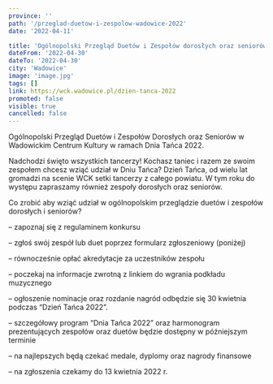 ```yaml
---
province: ''
path: '/przeglad-duetow-i-zespolow-wadowice-2022'
date: '2022-04-11'

title: 'Ogólnopolski Przegląd Duetów i Zespołów dorosłych oraz seniorów'
dateFrom: '2022-04-30'
dateTo: '2022-04-30'
city: 'Wadowice'
image: 'image.jpg'
tags: []
link: https://wck.wadowice.pl/dzien-tanca-2022
promoted: false
visible: true
cancelled: false
---
```

Ogólnopolski Przegląd Duetów i Zespołów Dorosłych oraz Seniorów w Wadowickim Centrum Kultury w ramach Dnia Tańca 2022.

Nadchodzi święto wszystkich tancerzy! Kochasz taniec i razem ze swoim zespołem chcesz wziąć udział w Dniu Tańca? Dzień Tańca, od wielu lat gromadzi na scenie WCK setki tancerzy z całego powiatu. W tym roku do występu zapraszamy również zespoły dorosłych oraz seniorów.

Co zrobić aby wziąć udział w ogólnopolskim przeglądzie duetów i zespołów dorosłych i seniorów?

– zapoznaj się z regulaminem konkursu

– zgłoś swój zespół lub duet poprzez formularz zgłoszeniowy (poniżej)

– równocześnie opłać akredytacje za uczestników zespołu

– poczekaj na informacje zwrotną z linkiem do wgrania podkładu muzycznego

– ogłoszenie nominacje oraz rozdanie nagród odbędzie się 30 kwietnia podczas “Dzień Tańca 2022”.

– szczegółowy program “Dnia Tańca 2022” oraz harmonogram prezentujących zespołów oraz duetów będzie dostępny w późniejszym terminie

– na najlepszych będą czekać medale, dyplomy oraz nagrody finansowe

– na zgłoszenia czekamy do 13 kwietnia 2022 r.
